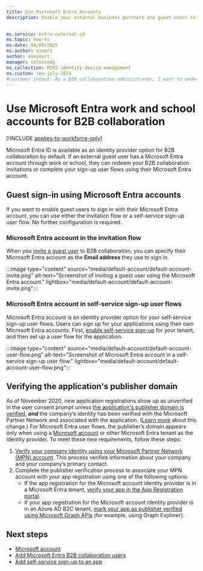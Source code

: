 ```yaml
---
title: Use Microsoft Entra Accounts
description: Enable your external business partners and guest users to use their Microsoft Entra work or school accounts to sign in to your apps for B2B collaboration.
 

ms.service: entra-external-id
ms.topic: how-to
ms.date: 04/09/2025
ms.author: mimart
author: msmimart
manager: celestedg
ms.collection: M365-identity-device-management
ms.custom: seo-july-2024
#customer intent: As a B2B collaboration administrator, I want to understand the built-in capability for using Microsoft Entra ID as an identity provider for external guests, so that guest users can use their Microsoft Entra work or school account to sign in without additional configuration.
---
```


# Use Microsoft Entra work and school accounts for B2B collaboration

[!INCLUDE [applies-to-workforce-only](./includes/applies-to-workforce-only.md)]

Microsoft Entra ID is available as an identity provider option for B2B collaboration by default. If an external guest user has a Microsoft Entra account through work or school, they can redeem your B2B collaboration invitations or complete your sign-up user flows using their Microsoft Entra account.

<a name='guest-sign-in-using-azure-active-directory-accounts'></a>

## Guest sign-in using Microsoft Entra accounts

If you want to enable guest users to sign in with their Microsoft Entra account, you can use either the invitation flow or a self-service sign-up user flow. No further configuration is required.

<a name='azure-ad-account-in-the-invitation-flow'></a>

### Microsoft Entra account in the invitation flow

When you [invite a guest user](add-users-administrator.yml) to B2B collaboration, you can specify their Microsoft Entra account as the **Email address** they use to sign in.

:::image type="content" source="media/default-account/default-account-invite.png" alt-text="Screenshot of inviting a guest user using the Microsoft Entra account." lightbox="media/default-account/default-account-invite.png":::

<a name='azure-ad-account-in-self-service-sign-up-user-flows'></a>

### Microsoft Entra account in self-service sign-up user flows

Microsoft Entra account is an identity provider option for your self-service sign-up user flows. Users can sign up for your applications using their own Microsoft Entra accounts. First, [enable self-service sign-up](self-service-sign-up-user-flow.yml) for your tenant, and then set up a user flow for the application.

:::image type="content" source="media/default-account/default-account-user-flow.png" alt-text="Screenshot of Microsoft Entra account in a self-service sign-up user flow." lightbox="media/default-account/default-account-user-flow.png":::

## Verifying the application's publisher domain
As of November 2020, new application registrations show up as unverified in the user consent prompt unless [the application's publisher domain is verified](~/identity-platform/howto-configure-publisher-domain.md), ***and*** the company’s identity has been verified with the Microsoft Partner Network and associated with the application. ([Learn more](~/identity-platform/publisher-verification-overview.md) about this change.) For Microsoft Entra user flows, the publisher’s domain appears only when using a [Microsoft account](microsoft-account.md) or other Microsoft Entra tenant as the identity provider. To meet these new requirements, follow these steps:

1. [Verify your company identity using your Microsoft Partner Network (MPN) account](/partner-center/verification-responses). This process verifies information about your company and your company’s primary contact.
1. Complete the publisher verification process to associate your MPN account with your app registration using one of the following options:
   - If the app registration for the Microsoft account identity provider is in a Microsoft Entra tenant, [verify your app in the App Registration portal](~/identity-platform/mark-app-as-publisher-verified.md).
   - If your app registration for the Microsoft account identity provider is in an Azure AD B2C tenant, [mark your app as publisher verified using Microsoft Graph APIs](~/identity-platform/troubleshoot-publisher-verification.md#making-microsoft-graph-api-calls) (for example, using Graph Explorer).

## Next steps

- [Microsoft account](microsoft-account.md)
- [Add Microsoft Entra B2B collaboration users](add-users-administrator.yml)
- [Add self-service sign-up to an app](self-service-sign-up-user-flow.yml)

